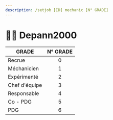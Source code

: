 ```yaml
---
description: /setjob [ID] mechanic [N° GRADE]
---
```


# 🧑‍🔧 Depann2000

| GRADE         | N° GRADE |
| ------------- | :------: |
| Recrue        |     0    |
| Méchanicien   |     1    |
| Expérimenté   |     2    |
| Chef d'équipe |     3    |
| Responsable   |     4    |
| Co - PDG      |     5    |
| PDG           |     6    |
